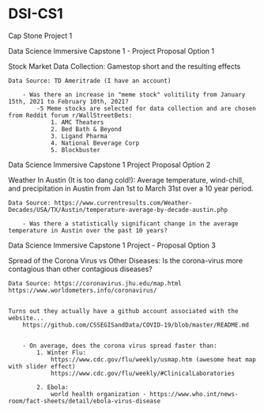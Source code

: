 # DSI-CS1
Cap Stone Project 1


Data Science Immersive Capstone 1 - Project Proposal Option 1

Stock Market Data Collection:
    Gamestop short and the resulting effects

    Data Source: TD Ameritrade (I have an account)

        - Was there an increase in "meme stock" volitility from January 15th, 2021 to February 10th, 2021?
            -5 Meme stocks are selected for data collection and are chosen from Reddit forum r/WallStreetBets:
                1. AMC Theaters
                2. Bed Bath & Beyond
                3. Ligand Pharma
                4. National Beverage Corp
                5. Blockbuster


Data Science Immersive Capstone 1 Project Proposal Option 2

Weather In Austin (It is too dang cold!):
    Average temperature, wind-chill, and precipitation in Austin from Jan 1st to March 31st over a 10 year period.

    Data Source: https://www.currentresults.com/Weather-Decades/USA/TX/Austin/temperature-average-by-decade-austin.php

        - Was there a statistically significant change in the average temperature in Austin over the past 10 years?
        

Data Science Immersive Capstone 1 Project - Proposal Option 3

Spread of the Corona Virus vs Other Diseases:
    Is the corona-virus more contagious than other contagious diseases?

    Data Source: https://coronavirus.jhu.edu/map.html
    https://www.worldometers.info/coronavirus/


    Turns out they actually have a github account associated with the website...
        https://github.com/CSSEGISandData/COVID-19/blob/master/README.md


        - On average, does the corona virus spread faster than:
            1. Winter Flu:
                https://www.cdc.gov/flu/weekly/usmap.htm (awesome heat map with slider effect)
                https://www.cdc.gov/flu/weekly/#ClinicalLaboratories

            2. Ebola:
                world health organization - https://www.who.int/news-room/fact-sheets/detail/ebola-virus-disease

